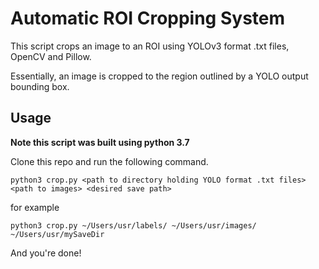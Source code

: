 # Automatic ROI Cropping System

This script crops an image to an ROI using YOLOv3 format .txt files, OpenCV and Pillow. 

Essentially, an image is cropped to the region outlined by a YOLO output bounding box.

## Usage
**Note this script was built using python 3.7**

Clone this repo and run the following command.

`python3 crop.py <path to directory holding YOLO format .txt files> <path to images> <desired save path>`

for example

`python3 crop.py ~/Users/usr/labels/ ~/Users/usr/images/ ~/Users/usr/mySaveDir`

And you're done!
